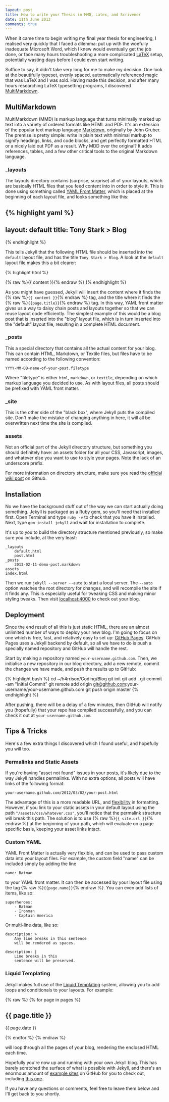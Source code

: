 ```yaml
---
layout: post
title: How to write your Thesis in MMD, Latex, and Scrivener
date: 11th June 2013
comments: true
---
```

When it came time to begin writing my final year thesis for engineering, I realised very quickly that I faced a dilemma: put up with the woefully inadequate Microsoft Word, which I knew would eventually get the job done, or face many hours troubleshooting a more complicated [LaTeX](http://www.latex-project.org/) setup, potentially wasting days before I could even start writing. 

Suffice to say, it didn't take very long for me to make my decision. One look at the beautifully typeset, evenly spaced, automatically referenced magic that was LaTeX and I was sold. Having made this decision, and after many hours researching LaTeX typesetting programs, I discovered [MultiMarkdown](http://fletcherpenney.net/multimarkdown/).

## MultiMarkdown

MultiMarkdown (MMD) is markup language that turns minimally marked up text into a variety of ordered formats like HTML and PDF. It's an extension of the popular text markup language [Markdown](http://daringfireball.net/projects/markdown/), originally by John Gruber. The premise is pretty simple: write in plain text with minimal markup to signify headings, links, and code blocks, and get perfectly formatted HTML or a nicely laid out PDF as a result. Why MDD over the original? It adds references, tables, and a few other critical tools to the original Markdown language. 

### \_layouts

The layouts directory contains (surprise, surprise) all of your layouts, which are basically HTML files that you feed content into in order to style it. This is done using something called [YAML Front Matter](http://github.com/mojombo/jekyll/wiki/YAML-Front-Matter), which is placed at the beginning of each layout file, and looks something like this:

{% highlight yaml %}
---
layout: default
title: Tony Stark > Blog
---
{% endhighlight %}

This tells Jekyll that the following HTML file should be inserted into the `default` layout file, and has the title `Tony Stark > Blog`. A look at the `default` layout file makes this a bit clearer:

{% highlight html %}
<!DOCTYPE html>
<html lang='en'>

<head>
	<title>{{ page.title }}</title>
	<!-- All CSS and Javascript -->
</head>

<body>
	{% raw %}{{ content }}{% endraw %}
</body>
</html>
{% endhighlight %}

As you might have guessed, Jekyll will insert the content where it finds the {% raw %}`{{ content }}`{% endraw %} tag, and the title where it finds the {% raw %}`{{page.title}}`{% endraw %} tag. In this way, YAML front matter gives us a way to daisy chain posts and layouts together so that we can reuse layout code efficiently. The simplest example of this would be a blog post that is inserted into the "blog" layout file, which is in turn inserted into the "default" layout file, resulting in a complete HTML document.

### \_posts

This a special directory that contains all the actual content for your blog. This can contain HTML, Markdown, or Textile files, but files have to be named according to the following convention:

	YYYY-MM-DD-name-of-your-post.filetype

Where "filetype" is either `html`, `markdown`, or `textile`, depending on which markup language you decided to use. As with layout files, all posts should be prefixed with YAML front matter.

### \_site

This is the other side of the "black box", where Jekyll puts the compiled site. Don't make the mistake of changing anything in here, it will all be overwritten next time the site is compiled.

### assets

Not an official part of the Jekyll directory structure, but something you should definitely have: an assets folder for all your CSS, Javascript, images, and whatever else you want to use to style your pages. Note the lack of an underscore prefix.

For more information on directory structure, make sure you read the [official wiki post](http://github.com/mojombo/jekyll/wiki/usage) on Github.

## Installation

No we have the background stuff out of the way we can start actually doing something. Jekyll is packaged as a Ruby gem, so you'll need that installed first. Open Terminal and type `ruby -v` to check that you have it installed. Next, type `gem install jekyll` and wait for installation to complete.

It's up to you to build the directory structure mentioned previously, so make sure you include, at the very least:

	_layouts
		default.html
		post.html
	_posts
		2013-02-11-demo-post.markdown
	assets
	index.html

Then we run `jekyll --server --auto` to start a local server. The `--auto` option watches the root directory for changes, and will recompile the site if it finds any. This is especially useful for tweaking CSS and making minor styling tweaks. Then visit [localhost:4000](localhost:4000) to check out your blog.

## Deployment

Since the end result of all this is just static HTML, there are an almost unlimited number of ways to deploy your new blog. I'm going to focus on one which is free, fast, and relatively easy to set up: [GitHub Pages](http://pages.github.com/). GitHub Pages uses a Jekyll backend by default, so all we have to do is push a specially named repository and GitHub will handle the rest.

Start by making a repository named `your-username.github.com`. Then, we initialise a new repository in our blog directory, add a new remote, commit the changes we have made, and push the results up to GitHub:

{% highlight bash %}
cd ~/h4rrison/Coding/Blog
git init
git add .
git commit -am "Initial Commit"
git remote add origin git@github.com:your-username/your-username.github.com
git push origin master
{% endhighlight %}

After pushing, there will be a delay of a few minutes, then GitHub will notify you (hopefully) that your repo has compiled successfully, and you can check it out at `your-username.github.com`.

## Tips & Tricks

Here's a few extra things I discovered which I found useful, and hopefully you will too.

### Permalinks and Static Assets

If you're having "asset not found" issues in your posts, it's likely due to the way Jekyll handles permalinks. With no extra options, all posts will have links of the following format:

	your-username.github.com/2012/03/02/your-post.html

The advantage of this is a more readable URL, and [flexibility](http://github.com/mojombo/jekyll/wiki/Permalinks) in formatting. However, if you link to your static assets in your default layout using the path `"/assets/css/whatever.css"`, you'll notice that the permalink structure will break this path. The solution is to use {% raw %}`{{ site.url }}`{% endraw %} at the beginning of your path, which will evaluate on a page specific basis, keeping your asset links intact.

### Custom YAML

YAML Front Matter is actually very flexible, and can be used to pass custom data into your layout files. For example, the custom field "name" can be included simply by adding the line

	name: Batman

to your YAML front matter. It can then be accessed by your layout file using the tag {% raw %}`{{page.name}}`{% endraw %}. You can even add lists of items, like so:

	superheroes:
		- Batman
		- Ironman
		- Captain America

Or multi-line data, like so:

	description: >
		Any line breaks in this sentence 
		will be rendered as spaces.

	description: |
		Line breaks in this
		sentence will be preserved.

### Liquid Templating

Jekyll makes full use of the [Liquid Templating](http://liquidmarkup.org/) system, allowing you to add loops and conditionals to your layouts. For example:

{% raw %}
	{% for page in pages %}
		<article>
			<h1>{{ page.title }}</h1>
			<p>{{ page.date }}</p>
		</article>
	{% endfor %}
{% endraw %}

will loop through all the pages of your blog, rendering the enclosed HTML each time.

Hopefully you're now up and running with your own Jekyll blog. This has barely scratched the surface of what is possible with Jekyll, and there's an enormous amount of [example sites](http://github.com/mojombo/jekyll/wiki/sites) on GitHub for you to check out, including [this one](http://github.com/h4rrison-james/h4rrison-james.github.com). 

If you have any questions or comments, feel free to leave them below and I'll get back to you shortly.